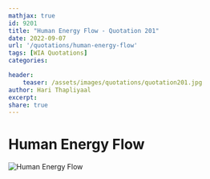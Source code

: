 ```yaml
---
mathjax: true
id: 9201
title: "Human Energy Flow - Quotation 201"
date: 2022-09-07
url: '/quotations/human-energy-flow'
tags: [WIA Quotations] 
categories: 

header:
    teaser: /assets/images/quotations/quotation201.jpg
author: Hari Thapliyaal 
excerpt:
share: true 
---
```


# Human Energy Flow

![Human Energy Flow](/assets/images/quotations/quotation201.jpg)

